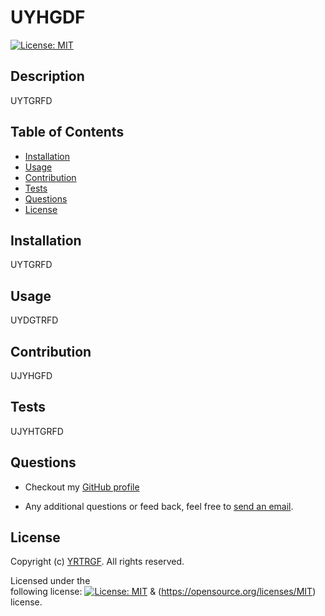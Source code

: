 # UYHGDF
 
  [![License: MIT](https://img.shields.io/badge/License-MIT-yellow.svg)](https://opensource.org/licenses/MIT)
  ## Description
  UYTGRFD
  ## Table of Contents
  * [Installation](#installation)
  * [Usage](#usage)
  * [Contribution](#contribution)
  * [Tests](#tests)
  * [Questions](#questions)
  * [License](#license)
  ## Installation
  UYTGRFD
  ## Usage
  UYDGTRFD
  ## Contribution
  UJYHGFD
  ## Tests
  UJYHTGRFD
  ## Questions
  * Checkout my [GitHub profile](https://github.com/YRTRGF)
  
  * Any additional questions or feed back, feel free to [send an email](mailto:UYRTGRF). 
  ## License
  Copyright (c) [YRTRGF](https://github.com/YRTRGF). All rights reserved.
  
  Licensed under the  
       following license: [![License: MIT](https://img.shields.io/badge/License-MIT-yellow.svg)](https://opensource.org/licenses/MIT) & (https://opensource.org/licenses/MIT)
         license.
  
